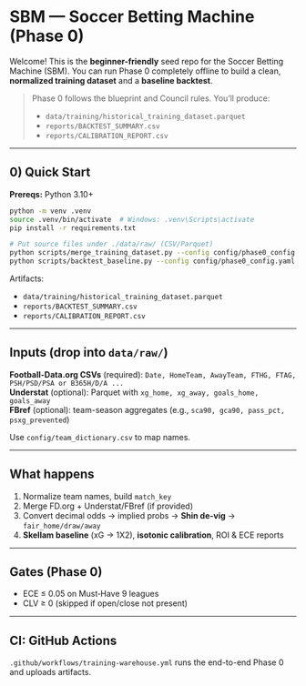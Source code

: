 # SBM — Soccer Betting Machine (Phase 0)

Welcome! This is the **beginner-friendly** seed repo for the Soccer Betting Machine (SBM).
You can run Phase 0 completely offline to build a clean, **normalized training dataset** and a **baseline backtest**.

> Phase 0 follows the blueprint and Council rules. You’ll produce:
> - `data/training/historical_training_dataset.parquet`
> - `reports/BACKTEST_SUMMARY.csv`
> - `reports/CALIBRATION_REPORT.csv`

---

## 0) Quick Start

**Prereqs:** Python 3.10+

```bash
python -m venv .venv
source .venv/bin/activate  # Windows: .venv\Scripts\activate
pip install -r requirements.txt

# Put source files under ./data/raw/ (CSV/Parquet)
python scripts/merge_training_dataset.py --config config/phase0_config.yaml
python scripts/backtest_baseline.py --config config/phase0_config.yaml
```

Artifacts:
- `data/training/historical_training_dataset.parquet`
- `reports/BACKTEST_SUMMARY.csv`
- `reports/CALIBRATION_REPORT.csv`

---

## Inputs (drop into `data/raw/`)

**Football-Data.org CSVs** (required): `Date, HomeTeam, AwayTeam, FTHG, FTAG, PSH/PSD/PSA or B365H/D/A ...`  
**Understat** (optional): Parquet with `xg_home, xg_away, goals_home, goals_away`  
**FBref** (optional): team-season aggregates (e.g., `sca90, gca90, pass_pct, psxg_prevented`)

Use `config/team_dictionary.csv` to map names.

---

## What happens

1) Normalize team names, build `match_key`  
2) Merge FD.org + Understat/FBref (if provided)  
3) Convert decimal odds → implied probs → **Shin de-vig** → `fair_home/draw/away`  
4) **Skellam baseline** (xG → 1X2), **isotonic calibration**, ROI & ECE reports

---

## Gates (Phase 0)

- ECE ≤ 0.05 on Must‑Have 9 leagues
- CLV ≥ 0 (skipped if open/close not present)

---

## CI: GitHub Actions

`.github/workflows/training-warehouse.yml` runs the end-to-end Phase 0 and uploads artifacts.
